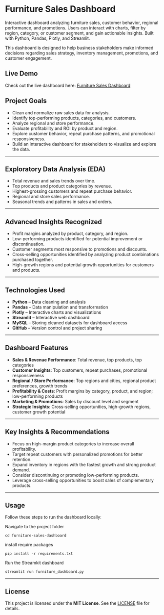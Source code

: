 # Furniture Sales Dashboard

Interactive dashboard analyzing furniture sales, customer behavior, regional performance, and promotions. Users can interact with charts, filter by region, category, or customer segment, and gain actionable insights. Built with Python, Pandas, Plotly, and Streamlit.

This dashboard is designed to help business stakeholders make informed decisions regarding sales strategy, inventory management, promotions, and customer engagement.

## Live Demo

Check out the live dashboard here: [Furniture Sales Dashboard](https://share.streamlit.io/yourusername/furniture-sales-dashboard/main/furniture_dashboard.py)

## Project Goals
- Clean and normalize raw sales data for analysis.  
- Identify top-performing products, categories, and customers.  
- Analyze regional and store performance.  
- Evaluate profitability and ROI by product and region.  
- Explore customer behavior, repeat purchase patterns, and promotional responsiveness.  
- Build an interactive dashboard for stakeholders to visualize and explore the data.  

---

## Exploratory Data Analysis (EDA)
- Total revenue and sales trends over time.  
- Top products and product categories by revenue.  
- Highest-grossing customers and repeat purchase behavior.  
- Regional and store sales performance.  
- Seasonal trends and patterns in sales and orders.  

---

## Advanced Insights Recognized
- Profit margins analyzed by product, category, and region.  
- Low-performing products identified for potential improvement or discontinuation.  
- Customer segments most responsive to promotions and discounts.  
- Cross-selling opportunities identified by analyzing product combinations purchased together.  
- High-growth regions and potential growth opportunities for customers and products.  

---

## Technologies Used
- **Python** – Data cleaning and analysis  
- **Pandas** – Data manipulation and transformation  
- **Plotly** – Interactive charts and visualizations  
- **Streamlit** – Interactive web dashboard  
- **MySQL** – Storing cleaned datasets for dashboard access  
- **GitHub** – Version control and project sharing  

---

## Dashboard Features
- **Sales & Revenue Performance**: Total revenue, top products, top categories  
- **Customer Insights**: Top customers, repeat purchases, promotional responsiveness  
- **Regional / Store Performance**: Top regions and cities, regional product preferences, growth trends  
- **Profitability & Costs**: Profit margins by category, product, and region; low-performing products  
- **Marketing & Promotions**: Sales by discount level and segment  
- **Strategic Insights**: Cross-selling opportunities, high-growth regions, customer growth potential  

---

## Key Insights & Recommendations
- Focus on high-margin product categories to increase overall profitability.  
- Target repeat customers with personalized promotions for better retention.  
- Expand inventory in regions with the fastest growth and strong product demand.  
- Consider discontinuing or promoting low-performing products.  
- Leverage cross-selling opportunities to boost sales of complementary products.

---
## Usage

Follow these steps to run the dashboard locally:

Navigate to the project folder

    cd furniture-sales-dashboard

install require packages

    pip install -r requirements.txt

Run the Streamkit dashboard

    streamlit run furniture_dashboard.py

---

## License
This project is licensed under the **MIT License**. See the [LICENSE](LICENSE) file for details.  
